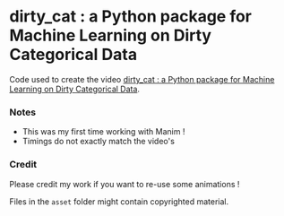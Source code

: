 # dirty_cat : a Python package for Machine Learning on Dirty Categorical Data

Code used to create the video [dirty_cat : a Python package for Machine Learning on Dirty Categorical Data](https://youtu.be/_GNaaeEI2tg).

### Notes

- This was my first time working with Manim !
- Timings do not exactly match the video's

### Credit

Please credit my work if you want to re-use some animations !

Files in the `asset` folder might contain copyrighted material.
